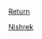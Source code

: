 [Return](World%20&%20Information/Pantheon%20Overview.md)

[Nishrek](World%20&%20Information/Planes%20of%20Existence/Nishrek.md)